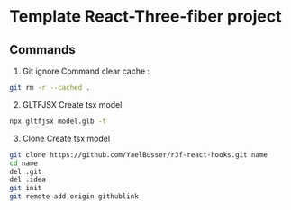 # Template React-Three-fiber project
## Commands
1. Git ignore
Command clear cache : 
```bash
git rm -r --cached .
```

2. GLTFJSX
Create tsx model
```bash
npx gltfjsx model.glb -t
```

3. Clone
Create tsx model
```bash
git clone https://github.com/YaelBusser/r3f-react-hooks.git name
cd name
del .git
del .idea
git init
git remote add origin githublink
```

